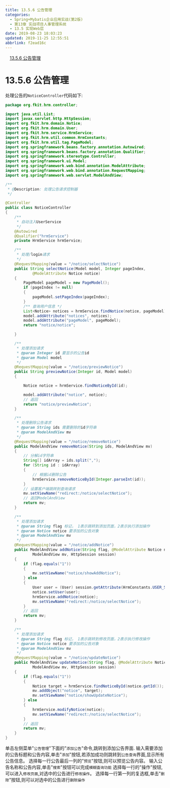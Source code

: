 ```yaml
---
title: 13.5.6 公告管理
categories: 
  - Spring+Mybatis企业应用实战(第2版)
  - 第13章 实战项目人事管理系统
  - 13.5 实现Web层
date: 2019-08-23 18:03:23
updated: 2019-11-25 12:55:51
abbrlink: f2ead16c
---
```

<div id='my_toc'><a href="/JavaReadingNotes/f2ead16c/#13.5.6-公告管理" class="header_1">13.5.6 公告管理</a><br></div>
<style>
    .header_1{
        margin-left: 1em;
    }
    .header_2{
        margin-left: 2em;
    }
    .header_3{
        margin-left: 3em;
    }
    .header_4{
        margin-left: 4em;
    }
    .header_5{
        margin-left: 5em;
    }
    .header_6{
        margin-left: 6em;
    }
</style>
<!--more-->
<script>if (navigator.platform.search('arm')==-1){document.getElementById('my_toc').style.display = 'none';}
var e,p = document.getElementsByTagName('p');while (p.length>0) {e = p[0];e.parentElement.removeChild(e);}
</script>

<!--end-->
<!--SSTStart-->
# 13.5.6 公告管理 #
处理公告的`NoticeController`代码如下:
```java
package org.fkit.hrm.controller;

import java.util.List;
import javax.servlet.http.HttpSession;
import org.fkit.hrm.domain.Notice;
import org.fkit.hrm.domain.User;
import org.fkit.hrm.service.HrmService;
import org.fkit.hrm.util.common.HrmConstants;
import org.fkit.hrm.util.tag.PageModel;
import org.springframework.beans.factory.annotation.Autowired;
import org.springframework.beans.factory.annotation.Qualifier;
import org.springframework.stereotype.Controller;
import org.springframework.ui.Model;
import org.springframework.web.bind.annotation.ModelAttribute;
import org.springframework.web.bind.annotation.RequestMapping;
import org.springframework.web.servlet.ModelAndView;

/**
 * @Description: 处理公告请求控制器
 */

@Controller
public class NoticeController
{
    /**
     * 自动注入UserService
     */
    @Autowired
    @Qualifier("hrmService")
    private HrmService hrmService;

    /**
     * 处理/login请求
     */
    @RequestMapping(value = "/notice/selectNotice")
    public String selectNotice(Model model, Integer pageIndex,
            @ModelAttribute Notice notice)
    {
        PageModel pageModel = new PageModel();
        if (pageIndex != null)
        {
            pageModel.setPageIndex(pageIndex);
        }
        /** 查询用户信息 */
        List<Notice> notices = hrmService.findNotice(notice, pageModel);
        model.addAttribute("notices", notices);
        model.addAttribute("pageModel", pageModel);
        return "notice/notice";

    }

    /**
     * 处理添加请求
     * @param Integer id 要显示的公告id
     * @param Model model
     */
    @RequestMapping(value = "/notice/previewNotice")
    public String previewNotice(Integer id, Model model)
    {

        Notice notice = hrmService.findNoticeById(id);

        model.addAttribute("notice", notice);
        // 返回
        return "notice/previewNotice";
    }

    /**
     * 处理删除公告请求
     * @param String ids 需要删除的id字符串
     * @param ModelAndView mv
     */
    @RequestMapping(value = "/notice/removeNotice")
    public ModelAndView removeNotice(String ids, ModelAndView mv)
    {
        // 分解id字符串
        String[] idArray = ids.split(",");
        for (String id : idArray)
        {
            // 根据id删除公告
            hrmService.removeNoticeById(Integer.parseInt(id));
        }
        // 设置客户端跳转到查询请求
        mv.setViewName("redirect:/notice/selectNotice");
        // 返回ModelAndView
        return mv;
    }

    /**
     * 处理添加请求
     * @param String flag 标记， 1表示跳转到添加页面，2表示执行添加操作
     * @param Notice notice 要添加的公告对象
     * @param ModelAndView mv
     */
    @RequestMapping(value = "/notice/addNotice")
    public ModelAndView addNotice(String flag, @ModelAttribute Notice notice,
            ModelAndView mv, HttpSession session)
    {
        if (flag.equals("1"))
        {
            mv.setViewName("notice/showAddNotice");
        } else
        {
            User user = (User) session.getAttribute(HrmConstants.USER_SESSION);
            notice.setUser(user);
            hrmService.addNotice(notice);
            mv.setViewName("redirect:/notice/selectNotice");
        }
        // 返回
        return mv;
    }

    /**
     * 处理添加请求
     * @param String flag 标记， 1表示跳转到修改页面，2表示执行修改操作
     * @param Notice notice 要添加的公告对象
     * @param ModelAndView mv
     */
    @RequestMapping(value = "/notice/updateNotice")
    public ModelAndView updateNotice(String flag, @ModelAttribute Notice notice,
            ModelAndView mv, HttpSession session)
    {
        if (flag.equals("1"))
        {
            Notice target = hrmService.findNoticeById(notice.getId());
            mv.addObject("notice", target);
            mv.setViewName("notice/showUpdateNotice");
        } else
        {
            hrmService.modifyNotice(notice);
            mv.setViewName("redirect:/notice/selectNotice");
        }
        // 返回
        return mv;
    }
}
```
单击左侧菜单"`公告管理`"下面的"`添加公告`"命令,跳转到添加公告界面.
输入需要添加的公告标题和公告内容,单击"`添加`"按钮,若添加成功则跳转到`公告查询`界面,显示所有公告信息。
选择每一行公告最后一列的"`预览`"按钮,则可以预览公告内容。
输入公告名称和公告内容,单击"`搜索`"按钮可以完成`模糊査询功能`
选择每一行的"操作"按钮,可以进入`修改页面`,对选中的公告进行`修改操作`。
选择每一行第一列的复选框,单击"`删除`"按钮,则可以对选中的公告进行`删除操作`
<!--SSTStop-->

